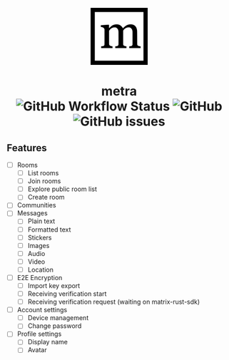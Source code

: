 <p align="center">     <img src="res/metra-logo512x512.png" width="128"/>    </p>

<h1 align="center">metra</br>
    <img alt="GitHub Workflow Status" src="https://img.shields.io/github/workflow/status/krissemicolon/metra/Rust?style=flat-square&labelColor=ffffff&color=000000">
    <img alt="GitHub" src="https://img.shields.io/github/license/krissemicolon/metra?style=flat-square&labelColor=ffffff&color=000000">
    <img alt="GitHub issues" src="https://img.shields.io/github/issues/krissemicolon/metra?style=flat-square&labelColor=ffffff&color=000000">
</h1>


## Features
- [ ] Rooms
	- [ ] List rooms
	- [ ] Join rooms
	- [ ] Explore public room list
	- [ ] Create room
- [ ] Communities
- [ ] Messages
	- [ ] Plain text
	- [ ] Formatted text
	- [ ] Stickers
	- [ ] Images
	- [ ] Audio
	- [ ] Video
	- [ ] Location
- [ ] E2E Encryption
	- [ ] Import key export
	- [ ] Receiving verification start
	- [ ] Receiving verification request (waiting on matrix-rust-sdk)
- [ ] Account settings
	- [ ] Device management
	- [ ] Change password
- [ ] Profile settings
	- [ ] Display name
	- [ ] Avatar
